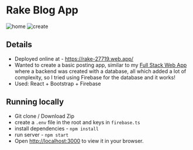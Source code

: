 # Rake Blog App
![home](https://github.com/user-attachments/assets/b27f01c9-780d-4082-b3f9-f7c7c0545dfb)
![create](https://github.com/user-attachments/assets/b4be21c1-e4ae-4975-a2c8-51de7034c532)

## Details
- Deployed online at - https://rake-27719.web.app/
- Wanted to create a basic posting app, similar to my [Full Stack Web App](https://github.com/arman-101/posting-full-stack-web) where a backend was created with a database, all which added a lot of complexity, so I tried using Firebase for the database and it works!
- Used: React + Bootstrap + Firebase

## Running locally
- Git clone / Download Zip
- create a `.env` file in the root and keys in `firebase.ts`
- install dependencies - `npm install`
- run server - `npm start`
- Open [http://localhost:3000](http://localhost:3000) to view it in your browser.
